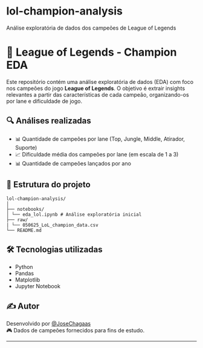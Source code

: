 # lol-champion-analysis
Análise exploratória de dados dos campeões de League of Legends

# 🧠 League of Legends - Champion EDA

Este repositório contém uma análise exploratória de dados (EDA) com foco nos campeões do jogo **League of Legends**. O objetivo é extrair insights relevantes a partir das características de cada campeão, organizando-os por lane e dificuldade de jogo.

## 🔍 Análises realizadas

- 📊 Quantidade de campeões por lane (Top, Jungle, Middle, Atirador, Suporte)
- 📈 Dificuldade média dos campeões por lane (em escala de 1 a 3)
- 📊 Quantidade de campeões lançados por ano

## 📁 Estrutura do projeto
```
lol-champion-analysis/
│
├── notebooks/
│ └── eda_lol.ipynb # Análise exploratória inicial
├── raw/
| └── 050625_LoL_champion_data.csv
└── README.md
```
## 🛠️ Tecnologias utilizadas

- Python 
- Pandas
- Matplotlib
- Jupyter Notebook

## ✍️ Autor

Desenvolvido por [@JoseChagaas](https://github.com/JoseChagaas)  
🎮 Dados de campeões fornecidos para fins de estudo.

---

